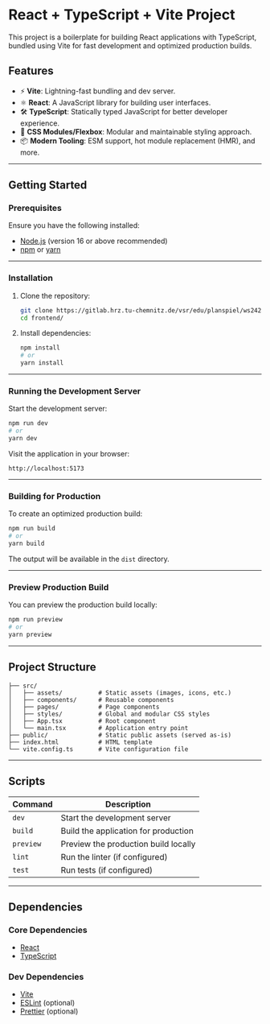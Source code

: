 
# React + TypeScript + Vite Project

This project is a boilerplate for building React applications with TypeScript, bundled using Vite for fast development and optimized production builds.

## Features

- ⚡ **Vite**: Lightning-fast bundling and dev server.
- ⚛ **React**: A JavaScript library for building user interfaces.
- 🛠 **TypeScript**: Statically typed JavaScript for better developer experience.
- 🎨 **CSS Modules/Flexbox**: Modular and maintainable styling approach.
- 📦 **Modern Tooling**: ESM support, hot module replacement (HMR), and more.

---

## Getting Started

### Prerequisites

Ensure you have the following installed:

- [Node.js](https://nodejs.org/) (version 16 or above recommended)
- [npm](https://www.npmjs.com/) or [yarn](https://yarnpkg.com/)

---

### Installation

1. Clone the repository:
   ```bash
   git clone https://gitlab.hrz.tu-chemnitz.de/vsr/edu/planspiel/ws2425/group10-hexalayer.git
   cd frontend/
   ```

2. Install dependencies:
   ```bash
   npm install
   # or
   yarn install
   ```

---

### Running the Development Server

Start the development server:
```bash
npm run dev
# or
yarn dev
```

Visit the application in your browser:
```
http://localhost:5173
```

---

### Building for Production

To create an optimized production build:
```bash
npm run build
# or
yarn build
```

The output will be available in the `dist` directory.

---

### Preview Production Build

You can preview the production build locally:
```bash
npm run preview
# or
yarn preview
```

---

## Project Structure

```
├── src/
│   ├── assets/          # Static assets (images, icons, etc.)
│   ├── components/      # Reusable components
│   ├── pages/           # Page components
│   ├── styles/          # Global and modular CSS styles
│   ├── App.tsx          # Root component
│   └── main.tsx         # Application entry point
├── public/              # Static public assets (served as-is)
├── index.html           # HTML template
└── vite.config.ts       # Vite configuration file
```

---

## Scripts

| Command         | Description                                |
|-----------------|--------------------------------------------|
| `dev`           | Start the development server              |
| `build`         | Build the application for production      |
| `preview`       | Preview the production build locally      |
| `lint`          | Run the linter (if configured)            |
| `test`          | Run tests (if configured)                 |

---

## Dependencies

### Core Dependencies

- [React](https://reactjs.org/)
- [TypeScript](https://www.typescriptlang.org/)

### Dev Dependencies

- [Vite](https://vitejs.dev/)
- [ESLint](https://eslint.org/) (optional)
- [Prettier](https://prettier.io/) (optional)
